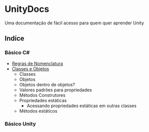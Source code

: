 # UnityDocs

Uma documentação de fácil acesso para quem quer aprender Unity

## Indíce

### Básico C#

* [Regras de Nomenclatura](./csharp-basic/regras-de-nomenclatura.md)
* [Classes e Objetos](./csharp-basic/classes-e-objetos.md)
    * Classes
    * Objetos
    * Objetos dentro de objetos?
    * Valores padrões para propriedades
    * Métodos Construtores
    * Propriedades estáticas
        * Acessando propriedades estáticas em outras classes
    * Métodos estáticos

### Básico Unity